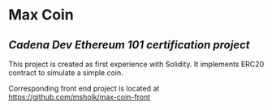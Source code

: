 # Max Coin
## _Cadena Dev Ethereum 101 certification project_

This project is created as first experience with Solidity.
It implements ERC20 contract to simulate a simple coin.

Corresponding front end project is located at https://github.com/msholk/max-coin-front
 

